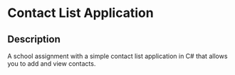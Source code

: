 # Contact List Application

## Description

A school assignment with a simple contact list application in C# that allows you to add and view contacts.
